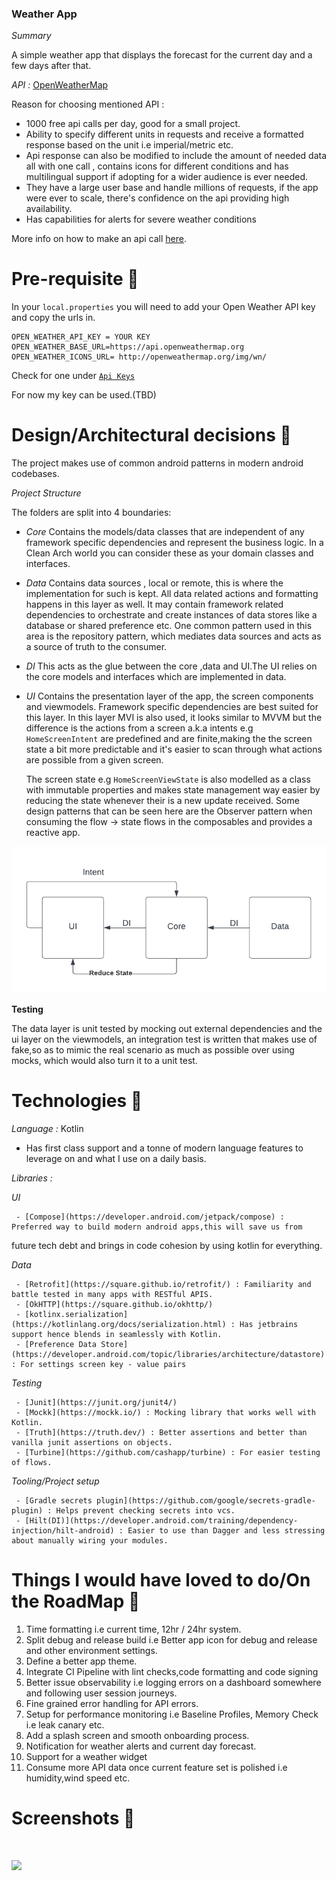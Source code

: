 ### Weather App

*Summary*

A simple weather app that displays the forecast for the current day and a few days after that.

*API :* [OpenWeatherMap](https://openweathermap.org/api)

Reason for choosing mentioned API :
- 1000 free api calls per day, good for a small project.
- Ability to specify different units in requests and receive a formatted response based on the unit i.e imperial/metric etc.
- Api response can also be modified to include the amount of needed data all with one call ,
contains icons for different conditions and has multilingual support if adopting for a wider audience is ever needed.
- They have a large user base and handle millions of requests, if the app were ever to scale, there's confidence on the api providing high availability.
- Has capabilities for alerts for severe weather conditions

More info on how to make an api call [here](https://openweathermap.org/api/one-call-3#multi).

# Pre-requisite 📝

In your `local.properties` you will need to add your Open Weather API key and copy the urls in.

```properties
OPEN_WEATHER_API_KEY = YOUR KEY
OPEN_WEATHER_BASE_URL=https://api.openweathermap.org
OPEN_WEATHER_ICONS_URL= http://openweathermap.org/img/wn/
```

Check for one under  [`Api Keys`](https://home.openweathermap.org/api_keys)

For now my key can be used.(TBD)

# Design/Architectural decisions 📐

The project makes use of common android patterns in modern android codebases.

*Project Structure*

The folders are split into 4 boundaries:
 - *Core*
   Contains the models/data classes that are independent of any framework specific dependencies and represent the business logic. 
   In a Clean Arch world you can consider these as your domain classes and interfaces.

 - *Data*
   Contains data sources , local or remote, this is where the implementation for such is kept. All data related actions and formatting happens in this layer as well.
   It may contain framework related dependencies to orchestrate and create instances of data stores like a database or shared preference etc.
   One common pattern used in this area is the repository pattern, which mediates data sources and acts as a source of truth to the consumer.

 - *DI*
   This acts as the glue between the core ,data and UI.The UI relies on the core models and interfaces which are implemented in data.

 - *UI*
   Contains the presentation layer of the app, the screen components and viewmodels. Framework specific dependencies are best suited for this layer.
   In this layer MVI is also used, it looks similar to MVVM but the difference is the actions from a screen a.k.a intents e.g ```HomeScreenIntent``` are predefined and are finite,making the
   the screen state a bit more predictable and it's easier to scan through what actions are possible from a given screen.

   The screen state e.g ```HomeScreenViewState``` is also modelled as a class with immutable properties and makes state management way easier by reducing the state whenever their is a new update received.
   Some design patterns that can be seen here are the Observer pattern when consuming the flow -> state flows in the composables and provides a reactive app.

![Add flow diagram here](/docs/MVI.png)

**Testing**

The data layer is unit tested by mocking out external dependencies and the ui layer on the viewmodels, an integration test
is written that makes use of fake,so as to mimic the real scenario as much as possible over using mocks, which would also turn it to a unit test.

# Technologies 🔨

*Language :* Kotlin
 - Has first class support and a tonne of modern language features to leverage on and what I use on a daily basis.

*Libraries :*

   *UI*

     - [Compose](https://developer.android.com/jetpack/compose) : Preferred way to build modern android apps,this will save us from 
future tech debt and brings in code cohesion by using kotlin for everything.

   *Data*

     - [Retrofit](https://square.github.io/retrofit/) : Familiarity and battle tested in many apps with RESTful APIS.
     - [OkHTTP](https://square.github.io/okhttp/)
     - [kotlinx.serialization](https://kotlinlang.org/docs/serialization.html) : Has jetbrains support hence blends in seamlessly with Kotlin.
     - [Preference Data Store](https://developer.android.com/topic/libraries/architecture/datastore) : For settings screen key - value pairs

   *Testing*

     - [Junit](https://junit.org/junit4/)
     - [Mockk](https://mockk.io/) : Mocking library that works well with Kotlin.
     - [Truth](https://truth.dev/) : Better assertions and better than vanilla junit assertions on objects.
     - [Turbine](https://github.com/cashapp/turbine) : For easier testing of flows.

   *Tooling/Project setup*

     - [Gradle secrets plugin](https://github.com/google/secrets-gradle-plugin) : Helps prevent checking secrets into vcs.
     - [Hilt(DI)](https://developer.android.com/training/dependency-injection/hilt-android) : Easier to use than Dagger and less stressing about manually wiring your modules.

# Things I would have loved to do/On the RoadMap 💙

1. Time formatting i.e current time, 12hr / 24hr system.
2. Split debug and release build i.e Better app icon for debug and release and other environment settings.
3. Define a better app theme.
4. Integrate CI Pipeline with lint checks,code formatting and code signing
5. Better issue observability i.e logging errors on a dashboard somewhere and following user session journeys.
6. Fine grained error handling for API errors.
7. Setup for performance monitoring i.e Baseline Profiles, Memory Check i.e leak canary etc.
8. Add a splash screen and smooth onboarding process.
9. Notification for weather alerts and current day forecast.
10. Support for a weather widget
11. Consume more API data once current feature set is polished i.e humidity,wind speed etc.

# Screenshots 📱

<img src="" width="300px"> <img src="" width="300px">


![](https://media.giphy.com/media/hWvk9iUU4uBBeyBq0k/giphy.gif)


